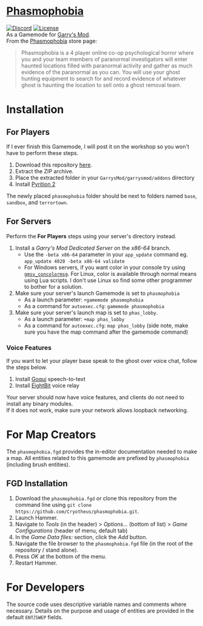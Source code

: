# [Phasmophobia](https://kineticgames.co.uk/)
[![Discord](https://img.shields.io/discord/785233414374686720?label=Discord&logo=discord)](https://discord.gg/WMeCsQhakH)
[![License](https://img.shields.io/github/license/Cryotheus/pyrition_2)](https://github.com/Cryotheus/pyrition_2/blob/main/LICENSE)  
As a Gamemode for [Garry's Mod](https://gmod.facepunch.com/).  
From the [Phasmophobia](https://store.steampowered.com/app/739630/Phasmophobia/) store page:
> Phasmophobia is a 4 player online co-op psychological horror where you and your team members of paranormal investigators will enter haunted locations filled with paranormal activity and gather as much evidence of the paranormal as you can. You will use your ghost hunting equipment to search for and record evidence of whatever ghost is haunting the location to sell onto a ghost removal team.

# Installation
## For Players
If I ever finish this Gamemode, I will post it on the workshop so you won't have to perform these steps.

1. Download this repository [here](https://github.com/Cryotheus/phasmophobia/archive/refs/heads/main.zip).
2. Extract the ZIP archive.
3. Place the extracted folder in your `GarrysMod/garrysmod/addons` directory
4. Install [Pyrition 2](https://github.com/Cryotheus/pyrition_2)

The newly placed `phasmophobia` folder should be next to folders named `base`, `sandbox`, and `terrortown`.

## For Servers
Perform the **For Players** steps using your server's directory instead.

1. Install a *Garry's Mod Dedicated Server* on the *x86-64* branch.
	* Use the `-beta x86-64` parameter in your `app_update` command eg. `app_update 4020 -beta x86-64 validate`
	* For Windows servers, if you want color in your console try using [`gmsv_concolormsg`](https://github.com/WilliamVenner/gmsv_concolormsg). For Linux, color is available through normal means using Lua scripts. I don't use Linux so find some other programmer to bother for a solution.
2. Make sure your server's launch Gamemode is set to `phasmophobia`
	* As a launch parameter: `+gamemode phasmophobia`
	* As a command for `autoexec.cfg`: `gamemode phasmophobia`
3. Make sure your server's launch map is set to `phas_lobby`.
	* As a launch parameter: `+map phas_lobby`
	* As a command for `autoexec.cfg`: `map phas_lobby` (side note, make sure you have the map command after the gamemode command)

### Voice Features
If you want to let your player base speak to the ghost over voice chat, follow the steps below.
1. Install [Goqui](https://github.com/Cryotheus/gmod-goqui) speech-to-text
2. Install [EightBit](https://github.com/Meachamp/gm_8bit) voice relay

Your server should now have voice features, and clients do not need to install any binary modules.  
If it does not work, make sure your network allows loopback networking.

# For Map Creators
The `phasmophobia.fgd` provides the in-editor documentation needed to make a map. All entities related to this gamemode are prefixed by `phasmophobia` (including brush entities).

## FGD Installation
1. Download the `phasmophobia.fgd` or clone this repository from the command line using `git clone https://github.com/Cryotheus/phasmophobia.git`.
2. Launch Hammer.
3. Navigate to *Tools* (in the header) > *Options...* (bottom of list) > *Game Configurations* (header of menu, default tab)
4. In the *Game Data files:* section, click the *Add* button.
5. Navigate the file browser to the `phasmophobia.fgd` file (in the root of the repository / stand alone).
6. Press *OK* at the bottom of the menu.
7. Restart Hammer.

# For Developers
The source code uses descriptive variable names and comments where necessary.
Details on the purpose and usage of entities are provided in the default `ENT`/`SWEP` fields.
